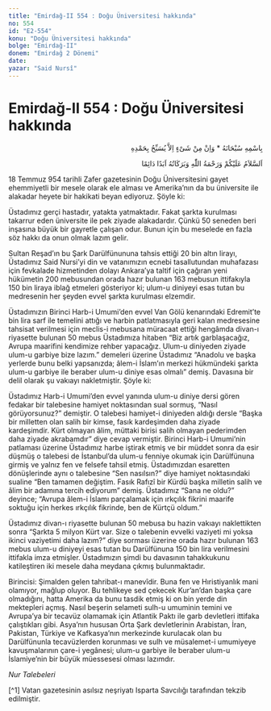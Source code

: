 ```yaml
---
title: "Emirdağ-II 554 : Doğu Üniversitesi hakkında"
no: 554
id: "E2-554"
konu: "Doğu Üniversitesi hakkında"
bolge: "Emirdağ-II"
donem: "Emirdağ 2 Dönemi"
date: 
yazar: "Said Nursî"
---
```


# Emirdağ-II 554 : Doğu Üniversitesi hakkında

<p class="arabic" dir="rtl" title="Meal: “Subhân Allah’ın adıyla” * “Hiçbir şey yoktur ki O'nu hamd ile tesbih etmesin” [İsrâ 17:44]">بِاسْمِهِ سُبْحَانَهُ * وَاِنْ مِنْ شَىْءٍ اِلاَّ يُسَبِّحُ بِحَمْدِهِ</p>

<p class="arabic" dir="rtl" title="Meal: “Allah’ın selâmı, rahmeti ve bereketleri, ebedî ve dâimî olarak üzerinize olsun.”">اَلسَّلاَمُ عَلَيْكُمْ وَرَحْمَةُ اللّٰهِ وَبَرَكَاتُهُ اَبَدًا دَائِمًا</p>

18 Temmuz 954 tarihli Zafer gazetesinin Doğu Üniversitesini gayet ehemmiyetli bir mesele olarak ele alması ve Amerika’nın da bu üniversite ile alakadar heyete bir hakikati beyan ediyoruz. Şöyle ki:

Üstadımız gerçi hastadır, yatakta yatmaktadır. Fakat şarkta kurulması takarrur eden üniversite ile pek ziyade alakadardır. Çünkü 50 seneden beri inşasına büyük bir gayretle çalışan odur. Bunun için bu meselede en fazla söz hakkı da onun olmak lazım gelir.

Sultan Reşad’ın bu Şark Darülfünununa tahsis ettiği 20 bin altın lirayı, Üstadımız Said Nursi’yi din ve vatanımızın ecnebi tasallutundan muhafazası için fevkalade hizmetinden dolayı Ankara’ya taltif için çağıran yeni hükümetin 200 mebusundan orada hazır bulunan 163 mebusun ittifakıyla 150 bin liraya iblağ etmeleri gösteriyor ki; ulum-u diniyeyi esas tutan bu medresenin her şeyden evvel şarkta kurulması elzemdir.

Üstadımızın Birinci Harb-i Umumi’den evvel Van Gölü kenarındaki Edremit’te bin lira sarf ile temelini attığı ve harbin patlatmasıyla geri kalan medresesine tahsisat verilmesi için meclis-i mebusana müracaat ettiği hengâmda divan-ı riyasette bulunan 50 mebus Üstadımıza hitaben “Biz artık garblaşacağız, Avrupa maarifini kendimize rehber yapacağız. Ulum-u diniyeden ziyade ulum-u garbiye bize lazım.” demeleri üzerine Üstadımız “Anadolu ve başka yerlerde bunu belki yapsanızda; âlem-i İslam’ın merkezi hükmündeki şarkta ulum-u garbiye ile beraber ulum-u diniye esas olmalı” demiş. Davasına bir delil olarak şu vakıayı nakletmiştir. Şöyle ki:

Üstadımız Harb-i Umumi’den evvel yanında ulum-u diniye dersi gören fedakar bir talebesine hamiyet noktasından sual sormuş, “Nasıl görüyorsunuz?” demiştir. O talebesi hamiyet-i diniyeden aldığı dersle “Başka bir milletten olan salih bir kimse, fasık kardeşimden daha ziyade kardeşimdir. Kürt olmayan âlim, müttaki birisi salih olmayan pederimden daha ziyade akrabamdır” diye cevap vermiştir. Birinci Harb-i Umumi’nin patlaması üzerine Üstadımız harbe iştirak etmiş ve bir müddet sonra da esir düşmüş o talebesi de İstanbul’da ulum-u fenniye okumak için Darülfünuna girmiş ve yalnız fen ve felsefe tahsil etmiş. Üstadımızdan esaretten dönüşlerinde aynı o talebesine “Sen nasılsın?” diye hamiyet noktasındaki sualine “Ben tamamen değiştim. Fasık Rafızî bir Kürdü başka milletin salih ve âlim bir adamına tercih ediyorum” demiş. Üstadımız “Sana ne oldu?” deyince; “Avrupa âlem-i İslamı parçalamak için ırkçılık fikrini maarife soktuğu için herkes ırkçılık fikrinde, ben de Kürtçü oldum.”

Üstadımız divan-ı riyasette bulunan 50 mebusa bu hazin vakıayı naklettikten sonra “Şarkta 5 milyon Kürt var. Size o talebenin evvelki vaziyeti mi yoksa ikinci vaziyetimi daha lazım?” diye sorması üzerine orada hazır bulunan 163 mebus ulum-u diniyeyi esas tutan bu Darülfünuna 150 bin lira verilmesini ittifakla imza etmişler. Üstadımızın şimdi bu davasının tahakkukunu katileştiren iki mesele daha meydana çıkmış bulunmaktadır.

Birincisi: Şimalden gelen tahribat-ı manevîdir. Buna fen ve Hıristiyanlık mani olamıyor, mağlup oluyor. Bu tehlikeye sed çekecek Kur’an’dan başka çare olmadığını, hatta Amerika da bunu tasdik etmiş ki on bin yerde din mektepleri açmış. Nasıl beşerin selameti sulh-u umuminin temini ve Avrupa’ya bir tecavüz olamamak için Atlantik Paktı ile garb devletleri ittifaka çalıştıkları gibi. Asya’nın hususan Orta Şark devletlerinin Arabistan, İran, Pakistan, Türkiye ve Kafkasya’nın merkezinde kurulacak olan bu Darülfünunla tecavüzlerden korunması ve sulh ve müsalemet-i umumiyeye kavuşmalarının çare-i yegânesi; ulum-u garbiye ile beraber ulum-u İslamiye’nin bir büyük müessesesi olması lazımdır.

*Nur Talebeleri*

[^1] Vatan gazetesinin asılsız neşriyatı Isparta Savcılığı tarafından tekzib edilmiştir.
